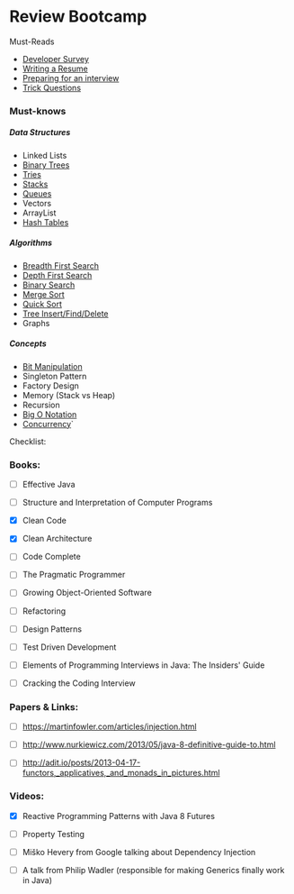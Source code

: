 # Review Bootcamp

Must-Reads
- [Developer Survey](https://insights.stackoverflow.com/survey/2018/?utm_source=Iterable&utm_medium=email&utm_campaign=dev-survey-2018-promotion)
- [Writing a Resume](http://steve-yegge.blogspot.com/2007_09_01_archive.html)
- [Preparing for an interview](http://steve-yegge.blogspot.com/2008/03/get-that-job-at-google.html)
- [Trick Questions](https://www.toptal.com/java/interview-questions)


### Must-knows
##### Data Structures
- Linked Lists
- [Binary Trees](https://github.com/mel3kings/review-bootcamp/blob/master/algorithm/src/main/algorithm/datastructures/BinarySearchTree.java)
- [Tries](https://github.com/mel3kings/review-bootcamp/blob/master/algorithm/src/main/algorithm/datastructures/Trie.java)
- [Stacks](https://github.com/mel3kings/review-bootcamp/blob/master/algorithm/src/main/algorithm/datastructures/Stack.java)
- [Queues](https://github.com/mel3kings/review-bootcamp/blob/master/algorithm/src/main/algorithm/datastructures/Queue.java)
- Vectors
- ArrayList
- [Hash Tables](https://github.com/mel3kings/review-bootcamp/blob/master/algorithm/src/main/algorithm/datastructures/HashTable.java)

##### Algorithms
- [Breadth First Search](https://github.com/mel3kings/review-bootcamp/blob/master/algorithm/src/main/algorithm/BreadthFirst.java)
- [Depth First Search](https://github.com/mel3kings/review-bootcamp/blob/master/algorithm/src/main/algorithm/DepthFirst.java)
- [Binary Search](https://github.com/mel3kings/review-bootcamp/blob/master/algorithm/src/main/algorithm/BinarySearch.java)
- [Merge Sort](https://github.com/mel3kings/review-bootcamp/blob/master/algorithm/src/main/algorithm/MergeSortAlgo.java)
- [Quick Sort](https://github.com/mel3kings/review-bootcamp/blob/master/algorithm/src/main/algorithm/QuickSortAlgo.java)
- [Tree Insert/Find/Delete](https://github.com/mel3kings/review-bootcamp/blob/master/algorithm/src/main/algorithm/datastructures/BinarySearchTree.java)
- Graphs

##### Concepts
- [Bit Manipulation](https://github.com/mel3kings/review-bootcamp/blob/master/algorithm/src/main/bitwise/BitOperators.java)
- Singleton Pattern
- Factory Design
- Memory (Stack vs Heap)
- Recursion
- [Big O Notation](http://sysdotoutdotprint.com/technologies/algorithms/59)
- [Concurrency](https://github.com/mel3kings/review-bootcamp/tree/master/concurrency/src/threads)`


Checklist:

### Books:

 - [ ]  Effective Java 
 
 - [ ] Structure and Interpretation of Computer Programs
 
 - [X] Clean Code
 
 - [X] Clean Architecture
 
 -[ ] Code Complete   
 
 -[ ] The Pragmatic Programmer
 
 -[ ] Growing Object-Oriented Software
 
 -[ ] Refactoring
 
 -[ ] Design Patterns
 
 -[ ] Test Driven Development
 
 -[ ] Elements of Programming Interviews in Java: The Insiders' Guide
 
 -[ ] Cracking the Coding Interview

 

### Papers & Links:
 -[ ] https://martinfowler.com/articles/injection.html
 
 -[ ] http://www.nurkiewicz.com/2013/05/java-8-definitive-guide-to.html
 
 -[ ] http://adit.io/posts/2013-04-17-functors,_applicatives,_and_monads_in_pictures.html

### Videos:

 -[X] Reactive Programming Patterns with Java 8 Futures 
 
 -[ ] Property Testing
 
 -[ ] Miško Hevery from Google talking about Dependency Injection
 
 -[ ] A talk from Philip Wadler (responsible for making Generics finally work in Java)

